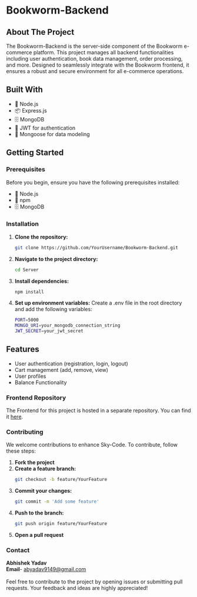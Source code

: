 # Bookworm-Backend

## About The Project

The Bookworm-Backend is the server-side component of the Bookworm e-commerce platform. This project manages all backend functionalities including user authentication, book data management, order processing, and more. Designed to seamlessly integrate with the Bookworm frontend, it ensures a robust and secure environment for all e-commerce operations.

## Built With

- 🚀 Node.js
- 📦 Express.js
- 🗄️ MongoDB
- 🔑 JWT for authentication
- 🔧 Mongoose for data modeling

## Getting Started

### Prerequisites

Before you begin, ensure you have the following prerequisites installed:

- 🚀 Node.js
- 🔧 npm
- 🗄️ MongoDB

### Installation

1. **Clone the repository:**
   ```bash
   git clone https://github.com/YourUsername/Bookworm-Backend.git

2. **Navigate to the project directory:**
   ```bash
   cd Server

3. **Install dependencies:**
   ```bash
   npm install

4. **Set up environment variables:**
   Create a .env file in the root directory and add the following variables:
   ```bash
   PORT=5000
   MONGO_URI=your_mongodb_connection_string
   JWT_SECRET=your_jwt_secret

## Features

- User authentication (registration, login, logout)
- Cart management (add, remove, view)
- User profiles
- Balance Functionality

### Frontend Repository

The Frontend for this project is hosted in a separate repository. You can find it [here](https://github.com/Abhishek142004/Bookworm-Frontend).


### Contributing

We welcome contributions to enhance Sky-Code. To contribute, follow these steps:

1. **Fork the project**<br>
2. **Create a feature branch:**
   ```bash
   git checkout -b feature/YourFeature
3. **Commit your changes:**
   ```bash
   git commit -m 'Add some feature'
4. **Push to the branch:**
   ```bash
   git push origin feature/YourFeature
5. **Open a pull request**

### Contact

**Abhishek Yadav**<br>
**Email**- abyadav9149@gmail.com
<br><br>
Feel free to contribute to the project by opening issues or submitting pull requests. Your feedback and ideas are highly appreciated!
